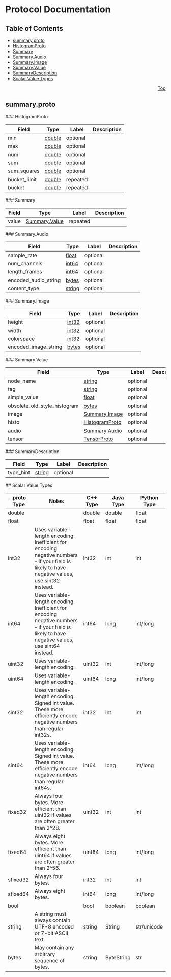 # Protocol Documentation
<a name="top"/>

## Table of Contents
* [summary.proto](#summary.proto)
 * [HistogramProto](#tensorflow.HistogramProto)
 * [Summary](#tensorflow.Summary)
 * [Summary.Audio](#tensorflow.Summary.Audio)
 * [Summary.Image](#tensorflow.Summary.Image)
 * [Summary.Value](#tensorflow.Summary.Value)
 * [SummaryDescription](#tensorflow.SummaryDescription)
* [Scalar Value Types](#scalar-value-types)

<a name="summary.proto"/>
<p align="right"><a href="#top">Top</a></p>

## summary.proto



<a name="tensorflow.HistogramProto"/>
### HistogramProto


| Field | Type | Label | Description |
| ----- | ---- | ----- | ----------- |
| min | [double](#double) | optional |  |
| max | [double](#double) | optional |  |
| num | [double](#double) | optional |  |
| sum | [double](#double) | optional |  |
| sum_squares | [double](#double) | optional |  |
| bucket_limit | [double](#double) | repeated |  |
| bucket | [double](#double) | repeated |  |


<a name="tensorflow.Summary"/>
### Summary


| Field | Type | Label | Description |
| ----- | ---- | ----- | ----------- |
| value | [Summary.Value](#tensorflow.Summary.Value) | repeated |  |


<a name="tensorflow.Summary.Audio"/>
### Summary.Audio


| Field | Type | Label | Description |
| ----- | ---- | ----- | ----------- |
| sample_rate | [float](#float) | optional |  |
| num_channels | [int64](#int64) | optional |  |
| length_frames | [int64](#int64) | optional |  |
| encoded_audio_string | [bytes](#bytes) | optional |  |
| content_type | [string](#string) | optional |  |


<a name="tensorflow.Summary.Image"/>
### Summary.Image


| Field | Type | Label | Description |
| ----- | ---- | ----- | ----------- |
| height | [int32](#int32) | optional |  |
| width | [int32](#int32) | optional |  |
| colorspace | [int32](#int32) | optional |  |
| encoded_image_string | [bytes](#bytes) | optional |  |


<a name="tensorflow.Summary.Value"/>
### Summary.Value


| Field | Type | Label | Description |
| ----- | ---- | ----- | ----------- |
| node_name | [string](#string) | optional |  |
| tag | [string](#string) | optional |  |
| simple_value | [float](#float) | optional |  |
| obsolete_old_style_histogram | [bytes](#bytes) | optional |  |
| image | [Summary.Image](#tensorflow.Summary.Image) | optional |  |
| histo | [HistogramProto](#tensorflow.HistogramProto) | optional |  |
| audio | [Summary.Audio](#tensorflow.Summary.Audio) | optional |  |
| tensor | [TensorProto](#tensorflow.TensorProto) | optional |  |


<a name="tensorflow.SummaryDescription"/>
### SummaryDescription


| Field | Type | Label | Description |
| ----- | ---- | ----- | ----------- |
| type_hint | [string](#string) | optional |  |







<a name="scalar-value-types"/>
## Scalar Value Types

| .proto Type | Notes | C++ Type | Java Type | Python Type |
| ----------- | ----- | -------- | --------- | ----------- |
| <a name="double"/> double |  | double | double | float |
| <a name="float"/> float |  | float | float | float |
| <a name="int32"/> int32 | Uses variable-length encoding. Inefficient for encoding negative numbers – if your field is likely to have negative values, use sint32 instead. | int32 | int | int |
| <a name="int64"/> int64 | Uses variable-length encoding. Inefficient for encoding negative numbers – if your field is likely to have negative values, use sint64 instead. | int64 | long | int/long |
| <a name="uint32"/> uint32 | Uses variable-length encoding. | uint32 | int | int/long |
| <a name="uint64"/> uint64 | Uses variable-length encoding. | uint64 | long | int/long |
| <a name="sint32"/> sint32 | Uses variable-length encoding. Signed int value. These more efficiently encode negative numbers than regular int32s. | int32 | int | int |
| <a name="sint64"/> sint64 | Uses variable-length encoding. Signed int value. These more efficiently encode negative numbers than regular int64s. | int64 | long | int/long |
| <a name="fixed32"/> fixed32 | Always four bytes. More efficient than uint32 if values are often greater than 2^28. | uint32 | int | int |
| <a name="fixed64"/> fixed64 | Always eight bytes. More efficient than uint64 if values are often greater than 2^56. | uint64 | long | int/long |
| <a name="sfixed32"/> sfixed32 | Always four bytes. | int32 | int | int |
| <a name="sfixed64"/> sfixed64 | Always eight bytes. | int64 | long | int/long |
| <a name="bool"/> bool |  | bool | boolean | boolean |
| <a name="string"/> string | A string must always contain UTF-8 encoded or 7-bit ASCII text. | string | String | str/unicode |
| <a name="bytes"/> bytes | May contain any arbitrary sequence of bytes. | string | ByteString | str |
